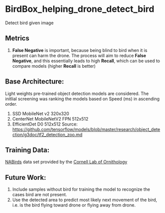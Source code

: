 # BirdBox_helping_drone_detect_bird
Detect bird given image 

## Metrics
1. __False Negative__ is important, because being blind to bird when it is present can harm the drone. The process will aim to reduce __False Negative__, and this essentially leads to high __Recall__, which can be used to compare models (higher __Recall__ is better)

## Base Architecture:
Light weights pre-trained object detection models are considered. The initlial screening was ranking the models based on Speed (ms) in ascending order.
1. SSD MobileNet v2 320x320
2. CenterNet MobileNetV2 FPN 512x512
3. EfficientDet D0 512x512
Source: https://github.com/tensorflow/models/blob/master/research/object_detection/g3doc/tf2_detection_zoo.md

## Training Data:
[NABirds](https://dl.allaboutbirds.org/nabirds) data set provided by the [Cornell Lab of Ornithology](https://www.birds.cornell.edu/home)

## Future Work:
1. Include samples without bird for training the model to recognize the cases bird are not present.
2. Use the detected area to predict most likely next movement of the bird, i.e. is the bird flying toward drone or flying away from drone.

